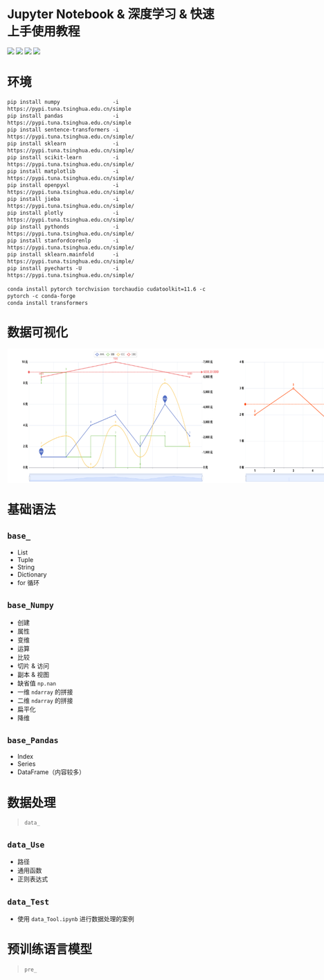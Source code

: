 # Jupyter Notebook & 深度学习 & 快速上手使用教程

<img src="https://img.shields.io/badge/Jupyter Notebook-基础语法-ff5722.svg?colorA=FFFAF0&colorB=ff69b4&logo=jupyter" />
<img src="https://img.shields.io/badge/Jupyter Notebook-数据处理 | Txt | Excel | Json -ff5722.svg?colorA=FFFAF0&colorB=ff69b4&logo=databricks" />
<img src="https://img.shields.io/badge/Jupyter Notebook-数据可视化-ff5722.svg?colorA=FFFAF0&colorB=ff69b4&logo=simpleanalytics" />
<img src="https://img.shields.io/badge/Jupyter Notebook-预训练语言模型-ff5722.svg?colorA=FFFAF0&colorB=ff69b4&logo=pytorch" />

# 环境

```
pip install numpy                 -i https://pypi.tuna.tsinghua.edu.cn/simple 
pip install pandas                -i https://pypi.tuna.tsinghua.edu.cn/simple 
pip install sentence-transformers -i https://pypi.tuna.tsinghua.edu.cn/simple/
pip install sklearn               -i https://pypi.tuna.tsinghua.edu.cn/simple/
pip install scikit-learn          -i https://pypi.tuna.tsinghua.edu.cn/simple/
pip install matplotlib            -i https://pypi.tuna.tsinghua.edu.cn/simple/
pip install openpyxl              -i https://pypi.tuna.tsinghua.edu.cn/simple/
pip install jieba                 -i https://pypi.tuna.tsinghua.edu.cn/simple/
pip install plotly                -i https://pypi.tuna.tsinghua.edu.cn/simple/
pip install pythonds              -i https://pypi.tuna.tsinghua.edu.cn/simple/
pip install stanfordcorenlp       -i https://pypi.tuna.tsinghua.edu.cn/simple/
pip install sklearn.mainfold      -i https://pypi.tuna.tsinghua.edu.cn/simple/
pip install pyecharts -U          -i https://pypi.tuna.tsinghua.edu.cn/simple/

conda install pytorch torchvision torchaudio cudatoolkit=11.6 -c pytorch -c conda-forge
conda install transformers
```
# 数据可视化

<div align="center" style="display:flex">
	<img hspace="0px" width="500px" height="311px" src="/echarts1.png" title="鼠标停留" alt="加载失败" />
    <img hspace="0px" width="500px" height="311px" src="/echarts2.png" title="鼠标停留" alt="加载失败" />
</div>




# 基础语法

## `base_`

- List
- Tuple
- String
- Dictionary
- for 循环

## `base_Numpy`

- 创建
- 属性
- 变维
- 运算
- 比较
- 切片 & 访问
- 副本 & 视图
- 缺省值 `np.nan`
- 一维 `ndarray` 的拼接
- 二维 `ndarray` 的拼接
- 扁平化
- 降维

## `base_Pandas`

- Index
- Series
- DataFrame（内容较多）

# 数据处理
> `data_`

## `data_Use`

- 路径
- 通用函数
- 正则表达式

## `data_Test`

- 使用 `data_Tool.ipynb` 进行数据处理的案例

# 预训练语言模型
> `pre_`
